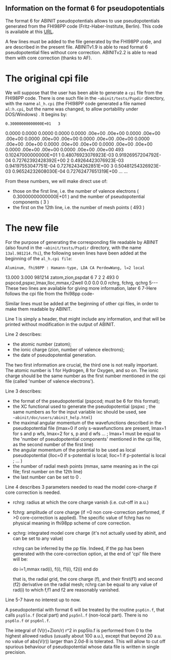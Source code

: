## Information on the format 6 for pseudopotentials

The format 6 for ABINIT pseudopotentials allows to use pseudopotentials
generated from the FHI98PP code (Fritz-Haber-Institute, Berlin).
This code is available at this [URL](http://www.FHI-Berlin.MPG.DE/th/fhi98md/fhi98PP).

A few lines must be added to the file generated by the FHI98PP code,
and are described in the present file. ABINITv1.9 is able to
read format 6 pseudopotential files without core correction.
ABINITv2.2 is able to read them with core correction (thanks to AF).

# The original cpi file

We will suppose that the user has been able to generate a `cpi` file from the FHI98PP code. 
There is one such file in the `~abinit/tests/Pspdir` directory,
with the name `al_h.cpi` (the FHI98PP code generated a file named `al:h.cpi`, 
but the name was changed, to allow portability under DOS/Windows) .
It begins by:

    0.30000000000000E+01   3
  0.0000    0.0000    0.0000   0.0000
  0.0000    .00e+00   .00e+00
  0.0000    .00e+00   .00e+00
  0.0000    .00e+00   .00e+00
  0.0000    .00e+00   .00e+00
  0.0000    .00e+00   .00e+00
  0.0000    .00e+00   .00e+00
  0.0000    .00e+00   .00e+00
  0.0000    .00e+00   .00e+00
  0.0000    .00e+00   .00e+00
    493  0.10247000000000E+01
   1 0.48076923076923E-03 0.91926957204792E-04 0.72762392428392E+00
   2 0.49264423076923E-03 0.94197553047751E-04 0.72762434262851E+00
   3 0.50481254326923E-03 0.96524232608030E-04 0.72762477651319E+00
    ...
    ...

From these numbers, we will make direct use of:

- those on the first line, i.e. the number of valence electrons ( 0.30000000000000E+01 )
   and the number of pseudopotential components ( 3 )
- the first on the 12th line, i.e. the number of mesh points ( 493 )


# The new file

For the purpose of generating the corresponding file readable by ABINIT (also
found in the `~abinit/tests/Pspdir` directory, with the name `13al.981214.fhi`),
the following seven lines have been added at the beginning of the `al_h.cpi file`:

    Aluminum, fhi98PP : Hamann-type, LDA CA PerdewWang, l=2 local
 13.000  3.000    981214              zatom,zion,pspdat
 6       7        2   2    493     0  pspcod,pspxc,lmax,lloc,mmax,r2well
 0.0     0.0     0.0                  rchrg, fchrg, qchrg
    5--- These two lines are available for giving more information, later
    6
    7-Here follows the cpi file from the fhi98pp code-


Similar lines must be added at the beginning of other cpi files, in order
to make them readable by ABINIT.

Line 1 is simply a header, that might include any information, and that will
be printed without modification in the output of ABINIT.

Line 2 describes:

- the atomic number (zatom);
- the ionic charge (zion, number of valence electrons);
- the date of pseudopotential generation.

The two first information are crucial, the third one is not
really important. The atomic number is 1 for Hydrogen, 8 for Oxygen, and so on.
The ionic charge should be the same number as the first number mentioned
in the cpi file (called 'number of valence electrons').

Line 3 describes:

- the format of the pseudopotential (pspcod; must be 6 for this format);
- the XC functional used to generate the pseudopotential (pspxc ; the
   same numbers as for the input variable ixc should be used,
   see `~abinit/doc/users/abinit_help.html`)
- the maximal angular momentum of the wavefunctions described
   in the pseudopotential file (lmax=0 if only s-wavefunctions are present,
   lmax=1 for s and p wfs, lmax=2 for s, p and d wfs ... ; lmax+1 must be
   equal to the 'number of pseudopotential components' mentioned in the cpi
   file, as the second number of the first line)
- the angular momentum of the potential to be used as local pseudopotential
   (lloc=0 if s-potential is local; lloc=1 if p-potential is local ; ... )
- the number of radial mesh points (mmax, same meaning as in the cpi file;
   first number on the 12th line)
- the last number can be set to 0 .

Line 4 describes 3 parameters needed to read the model core-charge
   if core correction is needed.
- rchrg: radius at which the core charge vanish (i.e. cut-off in a.u.)
- fchrg: amplitude of core charge (if =0 non core-correction performed,
         if >0 core-correction is applied). The specific value of fchrg
         has no physical meaning in fhi98pp scheme of core correction.
- qchrg: integrated model core charge (it's not actually used by
         abinit, and can be set to any value)

  rchrg can be inferred by the pp file. Indeed, if the pp has been generated
  with the core-correction option, at the end of 'cpi' file there will be:

     do i=1,mmax
        rad(i), f(i), f1(i), f2(i)
     end do

  that is, the radial grid, the core charge (f), and their first(f1)
  and second (f2) derivative on the radial mesh; rchrg can be equal
  to any value of rad(i) to which f,f1 and f2 are reasonably vanished.

Line 5-7 have no interest up to now.

A pseudopotential with format 6 will be treated by
the routine `psp6in.f`, that calls `psp5lo.f` (local part) and `psp5nl.f` (non-local part). 
There is no `psp6lo.f` or `psp6nl.f`.

The integral of (V(r)+Zion/r) r^2 in psp5lo.f is performed
from 0 to the highest allowed radius (usually about 100 a.u.),
except that beyond 20 a.u. no value of abs(V(r)) larger than 2.0d-8 is tolerated. 
This will allow to cut off spurious behaviour of pseudopotential whose data file 
is written in single precision.

